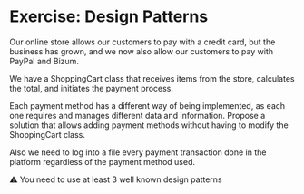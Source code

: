 # Exercise: Design Patterns

Our online store allows our customers to pay with a credit card, but the business has grown, and we now also allow our 
customers to pay with PayPal and Bizum. 

We have a ShoppingCart class that receives items from the store, calculates the total, and initiates the payment process.

Each payment method has a different way of being implemented, as each one requires and manages different data and information. 
Propose a solution that allows adding payment methods without having to modify the ShoppingCart class.

Also we need to log into a file every payment transaction done in the platform regardless of the payment method used.

⚠️ You need to use at least 3 well known design patterns
